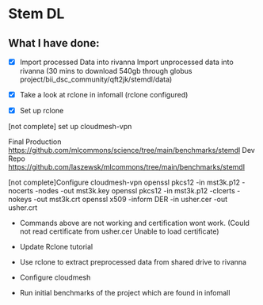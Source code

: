 
# Stem DL
## What I have done:
-[X] Import processed Data into rivanna 
Import unprocessed data into rivanna (30 mins to download 540gb through globus project/bii_dsc_community/qft2jk/stemdl/data)

-[X] Take a look at rclone in infomall (rclone configured)

-[X] Set up rclone

[not complete] set up cloudmesh-vpn

Final Production https://github.com/mlcommons/science/tree/main/benchmarks/stemdl
Dev Repo        https://github.com/laszewsk/mlcommons/tree/main/benchmarks/stemdl


[not complete]Configure cloudmesh-vpn
openssl pkcs12 -in mst3k.p12 -nocerts -nodes -out mst3k.key
openssl pkcs12 -in mst3k.p12 -clcerts -nokeys -out mst3k.crt
openssl x509 -inform DER -in usher.cer -out usher.crt

- Commands above are not working and certification wont work. (Could not read certificate from usher.cer Unable to load certificate)

- Update Rclone tutorial

- Use rclone to extract preprocessed data from shared drive to rivanna

- Configure cloudmesh

- Run initial benchmarks of the project which are found in infomall


